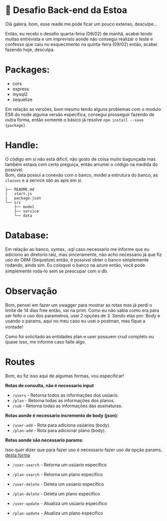 # 🚀 Desafio Back-end da Estoa

Olá galera, bom, esse reade.me pode ficar um pouco extenso, desculpe...

Então, eu recebi o desafio quarta-feira (08/02) de manhã, acabei tendo muitas entrevista e um imprevisto aonde não consegui realizar o teste e confesso que caiu no esquecimento na quinta-feira (09/02) então, acabei fazendo hoje, desculpa.

# Packages:
- cors
- express
- mysql2
- sequelize

Em relação as versões, bom mesmo tendo alguns problemas com o modulo ES6 do node alguma versão especifica, consegui prosseguir fazendo de outra forma, então somente o básico já resolve `npm install --save {package}`.

# Handle:

O código em si não está dificil, não gosto de coisa muito bagunçada mas também estava com certo preguiça, então arrumei o código na medida do possivel.
<br>
Bom, data possui a conexão com o banco, model a estrutura do banco, as `classes` e a service são as apis em si.

    ├── README.md
    |   start.js
    |   package.json
    └── src
        ├── model        
        ├── service        
        └── data 
    

# Database:

Em relação ao banco, syntax, .sql caso necessario me informe que eu adiciono ao diretorio raiz, mas sinceramente, não acho necessario já que fiz uso do ORM (Sequelize) então, é possivel obter o banco simplemente rodando, ainda sim. Eu coloquei o banco na azure então, você pode simplemente roda-lo sem se preocupar com o db. <img src="https://discords.com/_next/image?url=https%3A%2F%2Fcdn.discordapp.com%2Femojis%2F997166573141905418.png&w=48&q=75" height="16" width="16"/>

# Observação

Bom, pensei em fazer um swagger para mostrar as rotas mas já perdi o limite de 14 dias free então, vai na print. Como eu não sabia como era para ser feito o uso dos parametros, usei 2 opções de 3. Sendo elas por: Body e usando o params, aqui no meu caso eu usei o postman, mas fique a vontade! <img src="https://discords.com/_next/image?url=https%3A%2F%2Fcdn.discordapp.com%2Femojis%2F997166573141905418.png&w=48&q=75" height="16" width="16"/>

Como foi solicitado as entidades plan e user possuem crud completo ou quase isso, me informe caso falte algo.

# Routes

Bom, eu fiz isso aqui de algumas formas, vou especificar! 

**Rotas de consulta, não é necessario input**
- `/users` - Retorna todos as informações dos usúario.
- `/plan` - Retorna todas as informações dos planos.
- `/sub` -  Retorna todas as informações das assinaturas.

**Rotas aonde é necessario incremento de body (json):**
- `/user-add` - Rota para adiciona usúarios (body).
- `/plan-add` - Rota para adicionar plano (body).

**Rotas aonde são necessario params:**

Isso quer dizer que para fazer uso é necessario fazer uso da opção params, [desta forma](https://i.imgur.com/Exf6Cm1.png)

- `/user-search` - Retorna um usúario específico
- `/plan-search` - Retorna um plano específico

- `/user-delete` - Deleta um usúario específico
- `/plan-delete` - Deleta um plano específico

- `/user-update` - Atualiza um usúario específico
- `/plan-update` - Atualiza um plano específico
